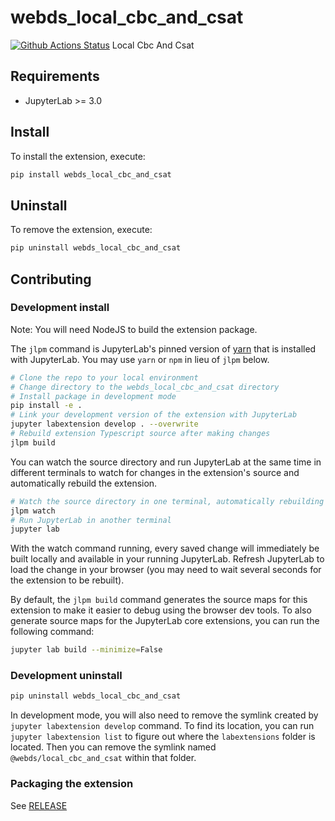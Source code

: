# webds_local_cbc_and_csat

[![Github Actions Status](https://github.com/qmao/webds_local_cbc_and_csat.git/workflows/Build/badge.svg)](https://github.com/qmao/webds_local_cbc_and_csat.git/actions/workflows/build.yml)
Local Cbc And Csat

## Requirements

- JupyterLab >= 3.0

## Install

To install the extension, execute:

```bash
pip install webds_local_cbc_and_csat
```

## Uninstall

To remove the extension, execute:

```bash
pip uninstall webds_local_cbc_and_csat
```

## Contributing

### Development install

Note: You will need NodeJS to build the extension package.

The `jlpm` command is JupyterLab's pinned version of
[yarn](https://yarnpkg.com/) that is installed with JupyterLab. You may use
`yarn` or `npm` in lieu of `jlpm` below.

```bash
# Clone the repo to your local environment
# Change directory to the webds_local_cbc_and_csat directory
# Install package in development mode
pip install -e .
# Link your development version of the extension with JupyterLab
jupyter labextension develop . --overwrite
# Rebuild extension Typescript source after making changes
jlpm build
```

You can watch the source directory and run JupyterLab at the same time in different terminals to watch for changes in the extension's source and automatically rebuild the extension.

```bash
# Watch the source directory in one terminal, automatically rebuilding when needed
jlpm watch
# Run JupyterLab in another terminal
jupyter lab
```

With the watch command running, every saved change will immediately be built locally and available in your running JupyterLab. Refresh JupyterLab to load the change in your browser (you may need to wait several seconds for the extension to be rebuilt).

By default, the `jlpm build` command generates the source maps for this extension to make it easier to debug using the browser dev tools. To also generate source maps for the JupyterLab core extensions, you can run the following command:

```bash
jupyter lab build --minimize=False
```

### Development uninstall

```bash
pip uninstall webds_local_cbc_and_csat
```

In development mode, you will also need to remove the symlink created by `jupyter labextension develop`
command. To find its location, you can run `jupyter labextension list` to figure out where the `labextensions`
folder is located. Then you can remove the symlink named `@webds/local_cbc_and_csat` within that folder.

### Packaging the extension

See [RELEASE](RELEASE.md)
